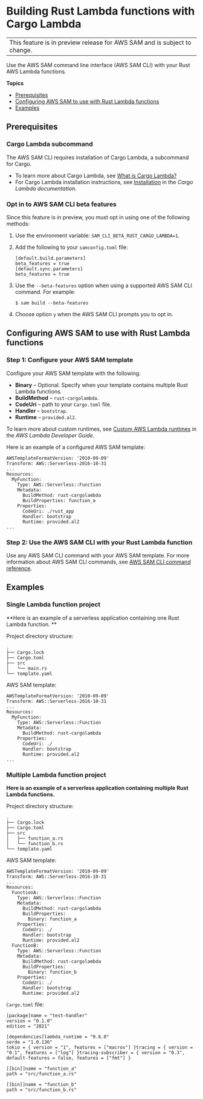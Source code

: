 # Building Rust Lambda functions with Cargo Lambda<a name="building-rust"></a>


|  | 
| --- |
| This feature is in preview release for AWS SAM and is subject to change\. | 

Use the AWS SAM command line interface \(AWS SAM CLI\) with your Rust AWS Lambda functions\.

**Topics**
+ [Prerequisites](#building-rust-prerequisites)
+ [Configuring AWS SAM to use with Rust Lambda functions](#building-rust-configure)
+ [Examples](#building-rust-examples)

## Prerequisites<a name="building-rust-prerequisites"></a>

### Cargo Lambda subcommand<a name="building-rust-prerequisites-cargo"></a>

The AWS SAM CLI requires installation of Cargo Lambda, a subcommand for Cargo\.
+ To learn more about Cargo Lambda, see [What is Cargo Lambda?](https://www.cargo-lambda.info/guide/what-is-cargo-lambda.html) 
+ For Cargo Lambda installation instructions, see [Installation](https://www.cargo-lambda.info/guide/installation.html) in the *Cargo Lambda documentation*\.

### Opt in to AWS SAM CLI beta features<a name="building-rust-prerequisites-cli"></a>

Since this feature is in preview, you must opt in using one of the following methods:

1. Use the environment variable: `SAM_CLI_BETA_RUST_CARGO_LAMBDA=1`\.

1. Add the following to your `samconfig.toml` file:

   ```
   [default.build.parameters]
   beta_features = true
   [default.sync.parameters]
   beta_features = true
   ```

1. Use the `--beta-features` option when using a supported AWS SAM CLI command\. For example:

   ```
   $ sam build --beta-features
   ```

1. Choose option `y` when the AWS SAM CLI prompts you to opt in\.

## Configuring AWS SAM to use with Rust Lambda functions<a name="building-rust-configure"></a>

### Step 1: Configure your AWS SAM template<a name="building-rust-configure-template"></a>

Configure your AWS SAM template with the following:
+ **Binary** – Optional\. Specify when your template contains multiple Rust Lambda functions\.
+ **BuildMethod** – `rust-cargolambda`\.
+ **CodeUri** – path to your `Cargo.toml` file\.
+ **Handler** – `bootstrap`\.
+ **Runtime** – `provided.al2`\.

To learn more about custom runtimes, see [Custom AWS Lambda runtimes](https://docs.aws.amazon.com/lambda/latest/dg/runtimes-custom.html) in the *AWS Lambda Developer Guide*\.

Here is an example of a configured AWS SAM template:

```
AWSTemplateFormatVersion: '2010-09-09'
Transform: AWS::Serverless-2016-10-31
...
Resources:
  MyFunction:
    Type: AWS::Serverless::Function
    Metadata:
      BuildMethod: rust-cargolambda
      BuildProperties: function_a
    Properties:
      CodeUri: ./rust_app
      Handler: bootstrap
      Runtime: provided.al2
...
```

### Step 2: Use the AWS SAM CLI with your Rust Lambda function<a name="building-rust-configure-cli"></a>

Use any AWS SAM CLI command with your AWS SAM template\. For more information about AWS SAM CLI commands, see [AWS SAM CLI command reference](serverless-sam-cli-command-reference.md)\.

## Examples<a name="building-rust-examples"></a>

### Single Lambda function project<a name="building-rust-examples-single"></a>

**Here is an example of a serverless application containing one Rust Lambda function\. **

Project directory structure:

```
.
├── Cargo.lock
├── Cargo.toml
├── src
│   └── main.rs
└── template.yaml
```

AWS SAM template:

```
AWSTemplateFormatVersion: '2010-09-09'
Transform: AWS::Serverless-2016-10-31
...
Resources:
  MyFunction:
    Type: AWS::Serverless::Function
    Metadata:
      BuildMethod: rust-cargolambda
    Properties:
      CodeUri: ./             
      Handler: bootstrap
      Runtime: provided.al2
...
```

### Multiple Lambda function project<a name="building-rust-examples-multiple"></a>

**Here is an example of a serverless application containing multiple Rust Lambda functions\.**

Project directory structure:

```
.
├── Cargo.lock
├── Cargo.toml
├── src
│   ├── function_a.rs
│   └── function_b.rs
└── template.yaml
```

AWS SAM template:

```
AWSTemplateFormatVersion: '2010-09-09'
Transform: AWS::Serverless-2016-10-31
...
Resources:
  FunctionA:
    Type: AWS::Serverless::Function
    Metadata:
      BuildMethod: rust-cargolambda
      BuildProperties:
        Binary: function_a 
    Properties:
      CodeUri: ./           
      Handler: bootstrap     
      Runtime: provided.al2
  FunctionB:
    Type: AWS::Serverless::Function
    Metadata:
      BuildMethod: rust-cargolambda
      BuildProperties:
        Binary: function_b
    Properties:
      CodeUri: ./
      Handler: bootstrap
      Runtime: provided.al2
```

`Cargo.toml` file:

```
[package]name = "test-handler"
version = "0.1.0"
edition = "2021"

[dependencies]lambda_runtime = "0.6.0"
serde = "1.0.136"
tokio = { version = "1", features = ["macros"] }tracing = { version = "0.1", features = ["log"] }tracing-subscriber = { version = "0.3", default-features = false, features = ["fmt"] }

[[bin]]name = "function_a"
path = "src/function_a.rs"

[[bin]]name = "function_b"
path = "src/function_b.rs"
```